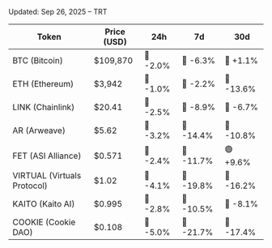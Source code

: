 Updated: Sep 26, 2025 – TRT

| Token | Price (USD) | 24h | 7d | 30d |
|-------|-------------|-----|----|-----|
| BTC (Bitcoin) | $109,870 | 🔻 -2.0% | 🔻 -6.3% | 🔻 +1.1% |
| ETH (Ethereum) | $3,942 | 🔻 -1.0% | 🔻 -2.2% | 🔻 -13.6% |
| LINK (Chainlink) | $20.41 | 🔻 -2.5% | 🔻 -8.9% | 🔻 -6.7% |
| AR (Arweave) | $5.62 | 🔻 -3.2% | 🔻 -14.4% | 🔻 -10.8% |
| FET (ASI Alliance) | $0.571 | 🔻 -2.4% | 🔻 -11.7% | 🟢 +9.6% |
| VIRTUAL (Virtuals Protocol) | $1.02 | 🔻 -4.1% | 🔻 -19.8% | 🔻 -16.2% |
| KAITO (Kaito AI) | $0.995 | 🔻 -2.8% | 🔻 -10.5% | 🔻 -8.1% |
| COOKIE (Cookie DAO) | $0.108 | 🔻 -5.0% | 🔻 -21.7% | 🔻 -17.4% |
